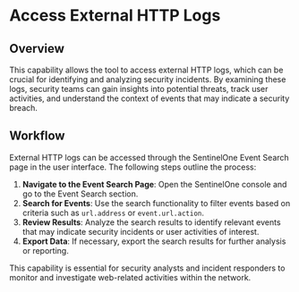 # Access External HTTP Logs

## Overview

This capability allows the tool to access external HTTP logs, which can be crucial for identifying and analyzing security incidents. By examining these logs, security teams can gain insights into potential threats, track user activities, and understand the context of events that may indicate a security breach.

## Workflow

External HTTP logs can be accessed through the SentinelOne Event Search page in the user interface. The following steps outline the process:

1. **Navigate to the Event Search Page**: Open the SentinelOne console and go to the Event Search section.
2. **Search for Events**: Use the search functionality to filter events based on criteria such as `url.address` or `event.url.action`.
3. **Review Results**: Analyze the search results to identify relevant events that may indicate security incidents or user activities of interest.
4. **Export Data**: If necessary, export the search results for further analysis or reporting.

This capability is essential for security analysts and incident responders to monitor and investigate web-related activities within the network.
